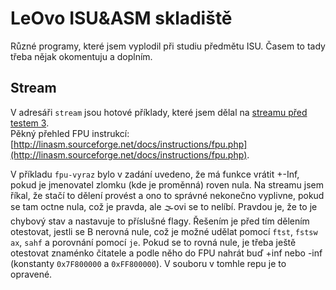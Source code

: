 # LeOvo ISU&ASM skladiště
Různé programy, které jsem vyplodil při studiu předmětu ISU. Časem to tady třeba nějak okomentuju a doplním.

## Stream
V adresáři `stream` jsou hotové příklady, které jsem dělal na [streamu před testem 3](https://www.youtube.com/watch?v=WOegtgYE7X8). \
Pěkný přehled FPU instrukcí: [http://linasm.sourceforge.net/docs/instructions/fpu.php](http://linasm.sourceforge.net/docs/instructions/fpu.php).

V příkladu `fpu-vyraz` bylo v zadání uvedeno, že má funkce vrátit +-Inf, pokud je jmenovatel zlomku (kde je proměnná) roven nula. Na streamu jsem říkal, že stačí to dělení provést a ono to správné nekonečno vyplivne, pokud se tam octne nula, což je pravda, ale 🌫️ovi se to nelíbí. Pravdou je, že to je chybový stav a nastavuje to příslušné flagy. Řešením je před tím dělením otestovat, jestli se B nerovná nule, což je možné udělat pomocí `ftst`, `fstsw ax`, `sahf` a porovnání pomocí `je`. Pokud se to rovná nule, je třeba ještě otestovat znaménko čitatele a podle něho do FPU nahrát buď +inf nebo -inf (konstanty `0x7F800000` a `0xFF800000`). V souboru v tomhle repu je to opravené.
